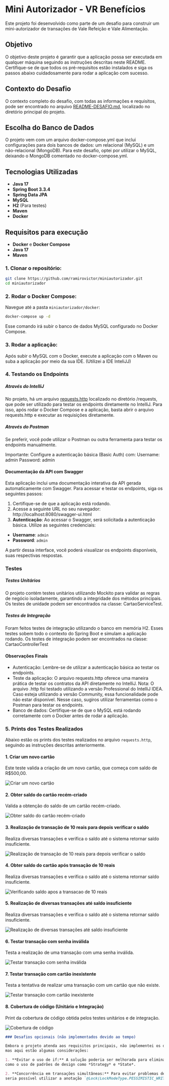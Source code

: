 # Mini Autorizador - VR Benefícios
Este projeto foi desenvolvido como parte de um desafio para construir um mini-autorizador de transações de Vale Refeição e Vale Alimentação.

## Objetivo
O objetivo deste projeto é garantir que a aplicação possa ser executada em qualquer máquina seguindo as instruções descritas neste README. Certifique-se de que todos os pré-requisitos estão instalados e siga os passos abaixo cuidadosamente para rodar a aplicação com sucesso.

## Contexto do Desafio
O contexto completo do desafio, com todas as informações e requisitos, pode ser encontrado no arquivo [README-DESAFIO.md](./README-DESAFIO.md), localizado no diretório principal do projeto.

## Escolha do Banco de Dados
O projeto vem com um arquivo docker-compose.yml que inclui configurações para dois bancos de dados: um relacional (MySQL) e um não-relacional (MongoDB). Para este desafio, optei por utilizar o MySQL, deixando o MongoDB comentado no docker-compose.yml.

## Tecnologias Utilizadas

- **Java 17**
- **Spring Boot 3.3.4**
- **Spring Data JPA**
- **MySQL**
- **H2** (Para testes)
- **Maven**
- **Docker**

## Requisitos para execução

- **Docker** e **Docker Compose**
- **Java 17**
- **Maven**
 
### 1. Clonar o repositório:
```bash
git clone https://github.com/ramirovictor/miniautorizador.git
cd miniautorizador
```

### 2. Rodar o Docker Compose:
Navegue até a pasta `miniautorizador/docker`:
```bash
docker-compose up -d
```
Esse comando irá subir o banco de dados MySQL configurado no Docker Compose.

### 3.  Rodar a aplicação:
Após subir o MySQL com o Docker, execute a aplicação com o Maven ou suba a aplicação por meio da sua IDE.
(Utilizei a IDE InteliJJ)

 ### 4. Testando os Endpoints

##### Através do IntelliJ

No projeto, há um arquivo  [requests.http](./requests/requests.http)  localizado no diretório /requests, que pode ser utilizado para testar os endpoints diretamente no IntelliJ.
Para isso, após rodar o Docker Compose e a aplicação, basta abrir o arquivo requests.http e executar as requisições diretamente.
##### Através do Postman
Se preferir, você pode utilizar o Postman ou outra ferramenta para testar os endpoints manualmente.

Importante: Configure a autenticação básica (Basic Auth) com:
Username: admin
Password: admin

#### Documentação da API com Swagger

Esta aplicação inclui uma documentação interativa da API gerada automaticamente com Swagger. Para acessar e testar os endpoints, siga os seguintes passos:

1. Certifique-se de que a aplicação está rodando.
2. Acesse a seguinte URL no seu navegador:
   http://localhost:8080/swagger-ui.html
3. **Autenticação**: Ao acessar o Swagger, será solicitada a autenticação básica. Utilize as seguintes credenciais:
- **Username**: `admin`
- **Password**: `admin`

A partir dessa interface, você poderá visualizar os endpoints disponíveis, suas respectivas respostas.


### Testes
##### Testes Unitários 
O projeto contém testes unitários utilizando Mockito para validar as regras de negócio isoladamente, garantindo a integridade dos métodos principais.
Os testes de unidade podem ser encontrados na classe: CartaoServiceTest.

##### Testes de Integração
Foram feitos testes de integração utilizando o banco em memória H2. Esses testes sobem todo o contexto do Spring Boot e simulam a aplicação rodando. Os testes de integração podem ser encontrados na classe:
CartaoControllerTest

#### Observações Finais
* Autenticação: Lembre-se de utilizar a autenticação básica ao testar os endpoints.
* Teste da aplicação: O arquivo requests.http oferece uma maneira prática de testar os contratos da API diretamente no IntelliJ. Nota: O arquivo .http foi testado utilizando a versão Professional do IntelliJ IDEA. Caso esteja utilizando a versão Community, essa funcionalidade pode não estar disponível. Nesse caso, sugiros utilizar ferramentas como o Postman para testar os endpoints.
* Banco de dados: Certifique-se de que o MySQL está rodando corretamente com o Docker antes de rodar a aplicação.

### 5. Prints dos Testes Realizados

Abaixo estão os prints dos testes realizados no arquivo `requests.http`, seguindo as instruções descritas anteriormente.

#### 1. Criar um novo cartão
Este teste valida a criação de um novo cartão, que começa com saldo de R$500,00.

![Criar um novo cartão](./prints/criar-um-novo-cartao.png)

#### 2. Obter saldo do cartão recém-criado
Valida a obtenção do saldo de um cartão recém-criado.

![Obter saldo do cartão recém-criado](./prints/obter-o-saldo-do-cartao-recem-criado.png)

#### 3. Realização de transação de 10 reais para depois verificar o saldo
Realiza diversas transações e verifica o saldo até o sistema retornar saldo insuficiente.

![Realização de transação de 10 reais para depois verificar o saldo](./prints/realizacao-de-transacao-de-10-reais-para-depois-verificar-o-saldo.png)

#### 4. Obter saldo do cartão após transação de 10 reais
Realiza diversas transações e verifica o saldo até o sistema retornar saldo insuficiente.

![Verificando saldo apos a transacao de 10 reais](./prints/verificando-saldo-apos-a-transacao-de-10-reais.png)

#### 5. Realização de diversas transações até saldo insuficiente
Realiza diversas transações e verifica o saldo até o sistema retornar saldo insuficiente.

![Realização de diversas transações até saldo insuficiente](./prints/realizacao-de-diversas-transacoes-ate-saldo-insuficiente.png)


#### 6. Testar transação com senha inválida
Testa a realização de uma transação com uma senha inválida.

![Testar transação com senha inválida](./prints/testar-transacao-com-senha-invalida.png)

#### 7. Testar transação com cartão inexistente
Testa a tentativa de realizar uma transação com um cartão que não existe.

![Testar transação com cartão inexistente](./prints/testar-transacao-com-cartao-inexistente.png)

#### 8. Cobertura de código (Unitário e Integração)
Print da cobertura de código obtida pelos testes unitários e de integração.

![Cobertura de código](./prints/coverage-cobertura-de-codigo-com-testes-unidade-e-integracao.png)



```markdown
### Desafios opcionais (não implementados devido ao tempo)

Embora o projeto atenda aos requisitos principais, não implementei os desafios opcionais devido à limitação de tempo, 
mas aqui estão algumas considerações:

1. **Evitar o uso de if:** A solução poderia ser melhorada para eliminar o uso de condicionais `if`, aplicando conceitos avançados de orientação a objetos, 
como o uso de padrões de design como *Strategy* e *State*.

2. **Concorrência em transações simultâneas:** Para evitar problemas de concorrência em múltiplas transações simultâneas (ex.: duas transações de R$10,00 ao mesmo tempo em um cartão com saldo de R$10,00), 
seria possível utilizar a anotação `@Lock(LockModeType.PESSIMISTIC_WRITE)` no repositório de transações para garantir que apenas uma transação seja processada por vez.





